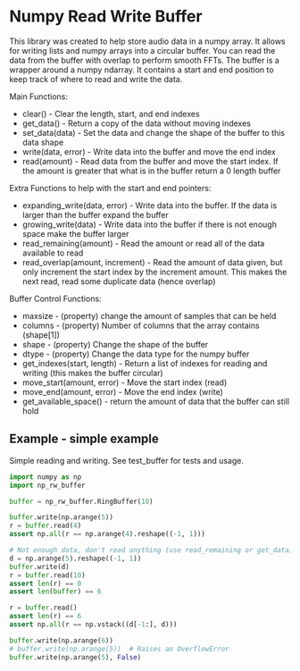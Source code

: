 # Numpy Read Write Buffer

This library was created to help store audio data in a numpy array. It allows for writing lists and numpy arrays into a circular buffer. You can read the data from the buffer with overlap to perform smooth FFTs.
The buffer is a wrapper around a numpy ndarray. It contains a start and end position to keep track of where to read and write the data.

Main Functions:
  * clear() - Clear the length, start, and end indexes
  * get_data() - Return a copy of the data without moving indexes
  * set_data(data) - Set the data and change the shape of the buffer to this data shape
  * write(data, error) - Write data into the buffer and move the end index
  * read(amount) - Read data from the buffer and move the start index. If the amount is greater that what is in the buffer return a 0 length buffer

Extra Functions to help with the start and end pointers:
  * expanding_write(data, error) - Write data into the buffer. If the data is larger than the buffer expand the buffer
  * growing_write(data) - Write data into the buffer if there is not enough space make the buffer larger
  * read_remaining(amount) - Read the amount or read all of the data available to read
  * read_overlap(amount, increment) - Read the amount of data given, but only increment the start index by the increment amount. This makes the next read, read some duplicate data (hence overlap)

Buffer Control Functions:
  * maxsize - (property) change the amount of samples that can be held
  * columns - (property) Number of columns that the array contains (shape[1])
  * shape - (property) Change the shape of the buffer
  * dtype - (property) Change the data type for the numpy buffer
  * get_indexes(start, length) - Return a list of indexes for reading and writing (this makes the buffer circular)
  * move_start(amount, error) - Move the start index (read)
  * move_end(amount, error) - Move the end index (write)
  * get_available_space() - return the amount of data that the buffer can still hold


## Example - simple example
Simple reading and writing. See test_buffer for tests and usage.

```python
import numpy as np
import np_rw_buffer

buffer = np_rw_buffer.RingBuffer(10)

buffer.write(np.arange(5))
r = buffer.read(4)
assert np.all(r == np.arange(4).reshape((-1, 1)))

# Not enough data, don't read anything (use read_remaining or get_data)
d = np.arange(5).reshape((-1, 1))
buffer.write(d)
r = buffer.read(10)
assert len(r) == 0
assert len(buffer) == 6

r = buffer.read()
assert len(r) == 6
assert np.all(r == np.vstack((d[-1:], d)))

buffer.write(np.arange(6))
# buffer.write(np.arange(5))  # Raises an OverflowError
buffer.write(np.arange(5), False)
```
